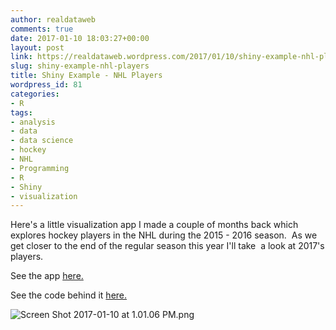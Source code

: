 ```yaml
---
author: realdataweb
comments: true
date: 2017-01-10 18:03:27+00:00
layout: post
link: https://realdataweb.wordpress.com/2017/01/10/shiny-example-nhl-players/
slug: shiny-example-nhl-players
title: Shiny Example - NHL Players
wordpress_id: 81
categories:
- R
tags:
- analysis
- data
- data science
- hockey
- NHL
- Programming
- R
- Shiny
- visualization
---
```


Here's a little visualization app I made a couple of months back which explores hockey players in the NHL during the 2015 - 2016 season.  As we get closer to the end of the regular season this year I'll take  a look at 2017's players.

See the app [here.](https://kiefer.shinyapps.io/NHLapp/)

See the code behind it [here.](https://github.com/kiefersmith/NHL-App)

![Screen Shot 2017-01-10 at 1.01.06 PM.png](https://realdataweb.files.wordpress.com/2017/01/screen-shot-2017-01-10-at-1-01-06-pm.png)
